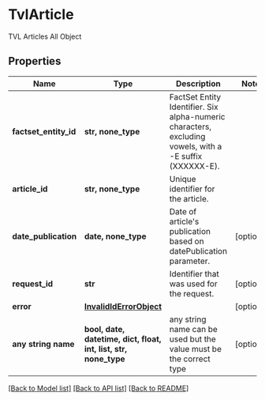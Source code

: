 # TvlArticle

TVL Articles All Object

## Properties
Name | Type | Description | Notes
------------ | ------------- | ------------- | -------------
**factset_entity_id** | **str, none_type** | FactSet Entity Identifier. Six alpha-numeric characters, excluding vowels, with a -E suffix (XXXXXX-E). | 
**article_id** | **str, none_type** | Unique identifier for the article. | 
**date_publication** | **date, none_type** | Date of article&#39;s publication based on datePublication parameter. | [optional] 
**request_id** | **str** | Identifier that was used for the request. | [optional] 
**error** | [**InvalidIdErrorObject**](InvalidIdErrorObject.md) |  | [optional] 
**any string name** | **bool, date, datetime, dict, float, int, list, str, none_type** | any string name can be used but the value must be the correct type | [optional]

[[Back to Model list]](../README.md#documentation-for-models) [[Back to API list]](../README.md#documentation-for-api-endpoints) [[Back to README]](../README.md)


